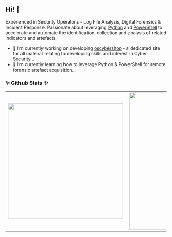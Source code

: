 ## Hi! 👋

Experienced in Security Operatons - Log File Analysis, Digital Forensics & Incident Response.
Passionate about leveraging [Python](https://www.python.org/) and [PowerShell](https://docs.microsoft.com/en-gb/powershell/) to accelerate and automate the identification, collection and analysis of related indicators and artefacts.

- 🔭 I’m currently working on developing [oscybershop](https://github.com/ezaspy/oscybershop) - a dedicated site for all material relating to developing skills and interest in Cyber Security...
- 🌱 I’m currently learning how to leverage Python & PowerShell for remote forensic artefact acquisition...

### ✨ Github Stats ✨
<center>
<table border="0" cellspacing="0" cellpadding="0">
  <tr>
      <td><img width="360px" align="left" src="https://github-readme-stats.vercel.app/api/top-langs/?username=ezaspy&layout=compact&theme=synthwave&langs_count=10" /></td>
      <td><img width="430px" align="left" src="https://github-readme-stats.vercel.app/api?username=ezaspy&theme=synthwave&show_icons=true" /></td>
  </tr>  
</table>
</center>

<!--
**ezaspy/ezaspy** is a ✨ _special_ ✨ repository because its `README.md` (this file) appears on your GitHub profile.

Here are some ideas to get you started:

- 🔭 I’m currently working on ...
- 🌱 I’m currently learning ...
- 👯 I’m looking to collaborate on ...
- 🤔 I’m looking for help with ...
- 💬 Ask me about ...
- 📫 How to reach me: ...
- 😄 Pronouns: ...
- ⚡ Fun fact: ...
-->
